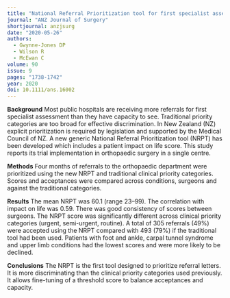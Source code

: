 ```yaml
---
title: "National Referral Prioritization tool for first specialist assessment: results of a pilot study in orthopaedic surgery"
journal: "ANZ Journal of Surgery"
shortjournal: anzjsurg
date: "2020-05-26"
authors:
  - Gwynne-Jones DP
  - Wilson R
  - McEwan C
volume: 90
issue: 9
pages: "1738-1742"
year: 2020
doi: 10.1111/ans.16002
---
```


**Background**
Most public hospitals are receiving more referrals for first specialist assessment than they have capacity to see. Traditional priority categories are too broad for effective discrimination. In New Zealand (NZ) explicit prioritization is required by legislation and supported by the Medical Council of NZ. A new generic National Referral Prioritization tool (NRPT) has been developed which includes a patient impact on life score. This study reports its trial implementation in orthopaedic surgery in a single centre.

**Methods**
Four months of referrals to the orthopaedic department were prioritized using the new NRPT and traditional clinical priority categories. Scores and acceptances were compared across conditions, surgeons and against the traditional categories.

**Results**
The mean NRPT was 60.1 (range 23–99). The correlation with impact on life was 0.59. There was good consistency of scores between surgeons. The NRPT score was significantly different across clinical priority categories (urgent, semi-urgent, routine). A total of 305 referrals (49%) were accepted using the NRPT compared with 493 (79%) if the traditional tool had been used. Patients with foot and ankle, carpal tunnel syndrome and upper limb conditions had the lowest scores and were more likely to be declined.

**Conclusions**
The NRPT is the first tool designed to prioritize referral letters. It is more discriminating than the clinical priority categories used previously. It allows fine-tuning of a threshold score to balance acceptances and capacity.
